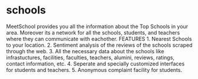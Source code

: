 # schools
MeetSchool provides you all the information about the Top Schools in your area. Moreover its a network for all the schools, students, and teachers where they can communicate with eachother. FEATURES 1. Nearest Schools to your location.  2. Sentiment analysis of the reviews of the schools scraped through the web.  3. All the necessary data about the schools like infrastuctures, facilities, faculties, teachers, alumini, reviews, ratings, contact information, etc. 4. Seperate and specially customized interfaces for students and teachers.  5. Anonymous complaint facility for students.
